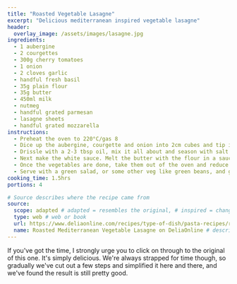 ```yaml
---
title: "Roasted Vegetable Lasagne"
excerpt: "Delicious mediterranean inspired vegetable lasagne"
header:
  overlay_image: /assets/images/lasagne.jpg
ingredients: 
  - 1 aubergine
  - 2 courgettes
  - 300g cherry tomatoes
  - 1 onion
  - 2 cloves garlic
  - handful fresh basil
  - 35g plain flour
  - 35g butter
  - 450ml milk
  - nutmeg
  - handful grated parmesan
  - lasagne sheets
  - handful grated mozzarella
instructions:
  - Preheat the oven to 220°C/gas 8
  - Dice up the aubergine, courgette and onion into 2cm cubes and tip into the roasting tray. Add the tomatoes, piercing each one with a knife to break the skin, and crush in the garlic.
  - Drissle with a 2-3 tbsp oil, mix it all about and season with salt and pepper, then bake in the oven for 30 minutes until the vegetables are catching around the edges.
  - Next make the white sauce. Melt the butter with the flour in a saucepan on a medium heat and cook for 1-2 minutes. Then gradually whisk in the milk, a bit at a time until the sauce comes together. Grate in a little nutmeg, and cook for 5 minutes until thickened (add a little more milk if too thick). Take off the heat and stir in the parmesan.
  - Once the vegetables are done, take them out of the oven and reduce the heat to 180°C/gas 4. In an oven proof dish, layer sauce, vegetables, and then a layer of pasta sheets, repeating and finishing with a layer of sauce on the top. Sprinkle over the grated mozzarella and bake in the oven for 30-35 minutes until golden on top and bubbling nicely.
  - Serve with a green salad, or some other veg like green beans, and garlic bread.
cooking_time: 1.5hrs
portions: 4

# Source describes where the recipe came from
source:
  scope: adapted # adapted = resembles the original, # inspired = changed a lot
  type: web # web or book
  url: https://www.deliaonline.com/recipes/type-of-dish/pasta-recipes/roasted-mediterranean-vegetable-lasagne # web link, or book purchase link
  name: Roasted Mediterranean Vegetable Lasagne on DeliaOnline # describe the source
---
```

If you've got the time, I strongly urge you to click on through to the original of this one. It's simply delicious. We're always strapped for time though, so gradually we've cut out a few steps and simplified it here and there, and we've found the result is still pretty good.